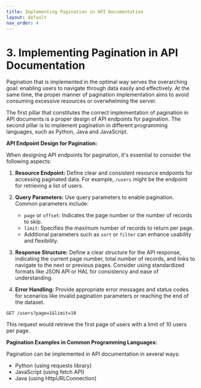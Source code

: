 ```yaml
---
title: Implementing Pagination in API Documentation
layout: default
nav_order: 4
---
```


# 3. Implementing Pagination in API Documentation

Pagination that is implemented in the optimal way serves the overarching goal: enabling users to navigate through data easily and effectively. At the same time, the proper manner of pagination implementation aims to avoid consuming excessive resources or overwhelming the server.

The first pillar that constitutes the correct implementation of pagination in API documents is a proper design of API endpoints for pagination. The second pillar is to implement pagination in different programming languages, such as Python, Java and JavaScript.

**API Endpoint Design for Pagination:**

When designing API endpoints for pagination, it's essential to consider the following aspects:

1. **Resource Endpoint:** Define clear and consistent resource endpoints for accessing paginated data. For example, `/users` might be the endpoint for retrieving a list of users.

2. **Query Parameters:** Use query parameters to enable pagination. Common parameters include:
   - `page` or `offset`: Indicates the page number or the number of records to skip.
   - `limit`: Specifies the maximum number of records to return per page.
   - Additional parameters such as `sort` or `filter` can enhance usability and flexibility.

3. **Response Structure:** Define a clear structure for the API response, indicating the current page number, total number of records, and links to navigate to the next or previous pages. Consider using standardized formats like JSON API or HAL for consistency and ease of understanding.

4. **Error Handling:** Provide appropriate error messages and status codes for scenarios like invalid pagination parameters or reaching the end of the dataset.

`GET /users?page=1&limit=10`

This request would retrieve the first page of users with a limit of 10 users per page.

**Pagination Examples in Common Programming Languages:**

Pagination can be implemented in API documentation in several ways: 
- Python (using requests library)
- JavaScript (using fetch API)
- Java (using HttpURLConnection)

